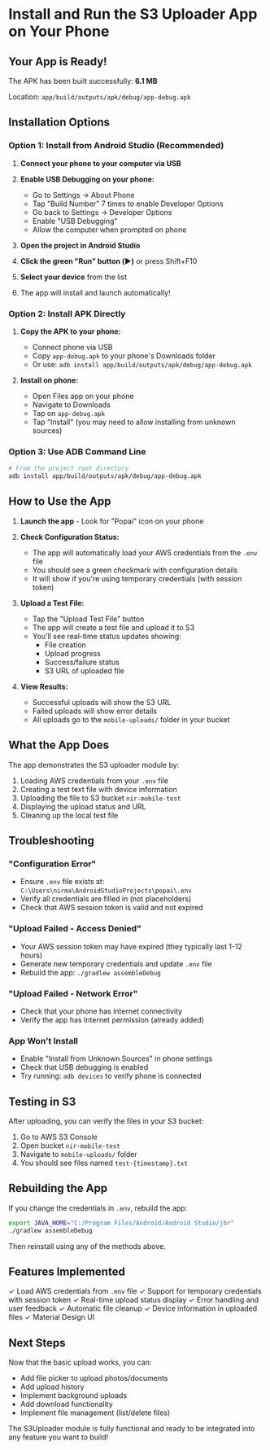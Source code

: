 # Install and Run the S3 Uploader App on Your Phone

## Your App is Ready!

The APK has been built successfully: **6.1 MB**

Location: `app/build/outputs/apk/debug/app-debug.apk`

## Installation Options

### Option 1: Install from Android Studio (Recommended)

1. **Connect your phone to your computer via USB**
2. **Enable USB Debugging on your phone:**
   - Go to Settings → About Phone
   - Tap "Build Number" 7 times to enable Developer Options
   - Go back to Settings → Developer Options
   - Enable "USB Debugging"
   - Allow the computer when prompted on phone

3. **Open the project in Android Studio**
4. **Click the green "Run" button (▶️)** or press Shift+F10
5. **Select your device** from the list
6. The app will install and launch automatically!

### Option 2: Install APK Directly

1. **Copy the APK to your phone:**
   - Connect phone via USB
   - Copy `app-debug.apk` to your phone's Downloads folder
   - Or use: `adb install app/build/outputs/apk/debug/app-debug.apk`

2. **Install on phone:**
   - Open Files app on your phone
   - Navigate to Downloads
   - Tap on `app-debug.apk`
   - Tap "Install" (you may need to allow installing from unknown sources)

### Option 3: Use ADB Command Line

```bash
# From the project root directory
adb install app/build/outputs/apk/debug/app-debug.apk
```

## How to Use the App

1. **Launch the app** - Look for "Popai" icon on your phone

2. **Check Configuration Status:**
   - The app will automatically load your AWS credentials from the `.env` file
   - You should see a green checkmark with configuration details
   - It will show if you're using temporary credentials (with session token)

3. **Upload a Test File:**
   - Tap the "Upload Test File" button
   - The app will create a test file and upload it to S3
   - You'll see real-time status updates showing:
     - File creation
     - Upload progress
     - Success/failure status
     - S3 URL of uploaded file

4. **View Results:**
   - Successful uploads will show the S3 URL
   - Failed uploads will show error details
   - All uploads go to the `mobile-uploads/` folder in your bucket

## What the App Does

The app demonstrates the S3 uploader module by:

1. Loading AWS credentials from your `.env` file
2. Creating a test text file with device information
3. Uploading the file to S3 bucket `nir-mobile-test`
4. Displaying the upload status and URL
5. Cleaning up the local test file

## Troubleshooting

### "Configuration Error"
- Ensure `.env` file exists at: `C:\Users\nirma\AndroidStudioProjects\popai\.env`
- Verify all credentials are filled in (not placeholders)
- Check that AWS session token is valid and not expired

### "Upload Failed - Access Denied"
- Your AWS session token may have expired (they typically last 1-12 hours)
- Generate new temporary credentials and update `.env` file
- Rebuild the app: `./gradlew assembleDebug`

### "Upload Failed - Network Error"
- Check that your phone has internet connectivity
- Verify the app has Internet permission (already added)

### App Won't Install
- Enable "Install from Unknown Sources" in phone settings
- Check that USB debugging is enabled
- Try running: `adb devices` to verify phone is connected

## Testing in S3

After uploading, you can verify the files in your S3 bucket:

1. Go to AWS S3 Console
2. Open bucket `nir-mobile-test`
3. Navigate to `mobile-uploads/` folder
4. You should see files named `test-{timestamp}.txt`

## Rebuilding the App

If you change the credentials in `.env`, rebuild the app:

```bash
export JAVA_HOME="C:/Program Files/Android/Android Studio/jbr"
./gradlew assembleDebug
```

Then reinstall using any of the methods above.

## Features Implemented

✓ Load AWS credentials from `.env` file
✓ Support for temporary credentials with session token
✓ Real-time upload status display
✓ Error handling and user feedback
✓ Automatic file cleanup
✓ Device information in uploaded files
✓ Material Design UI

## Next Steps

Now that the basic upload works, you can:
- Add file picker to upload photos/documents
- Add upload history
- Implement background uploads
- Add download functionality
- Implement file management (list/delete files)

The S3Uploader module is fully functional and ready to be integrated into any feature you want to build!
